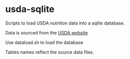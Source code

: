 # usda-sqlite
Scripts to load USDA nutrition data into a sqlite database.

Data is sourced from the [USDA website](http://www.ars.usda.gov/Services/docs.htm?docid=8964)

Use dataload.sh to load the database

Tables names reflect the source data files.
